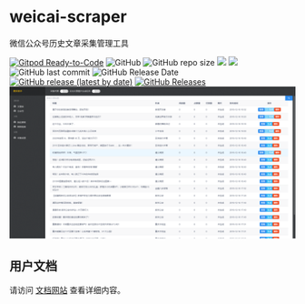 # weicai-scraper
微信公众号历史文章采集管理工具

[![Gitpod Ready-to-Code](https://img.shields.io/badge/Gitpod-Ready--to--Code-blue?logo=gitpod)](https://gitpod.io/#https://github.com/lunnlew/weicai-scraper) 
![GitHub](https://img.shields.io/github/license/lunnlew/weicai-scraper)
![GitHub repo size](https://img.shields.io/github/repo-size/lunnlew/weicai-scraper)
![](https://github.com/lunnlew/weicai-scraper/workflows/Release%20Build/badge.svg)
[![](https://david-dm.org/lunnlew/weicai-scraper/dev-status.svg)](https://david-dm.org/lunnlew/weicai-scraper?type=dev)
![GitHub last commit](https://img.shields.io/github/last-commit/lunnlew/weicai-scraper)
![GitHub Release Date](https://img.shields.io/github/release-date/lunnlew/weicai-scraper)
[![GitHub release (latest by date)](https://img.shields.io/github/v/release/lunnlew/weicai-scraper)](https://github.com/lunnlew/weicai-scraper/releases)
[![GitHub Releases](https://img.shields.io/github/downloads/lunnlew/weicai-scraper/latest/total)](https://github.com/lunnlew/weicai-scraper/releases)
![1](./docs/assets/img/1.fcce54ca.png)

## 用户文档
请访问 [文档网站](https://weicai.karoy.cn/) 查看详细内容。
